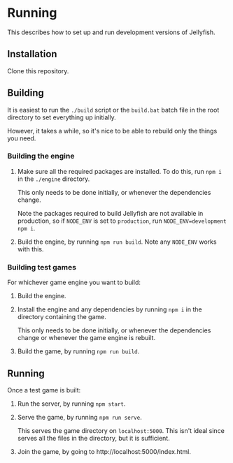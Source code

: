 # Running

This describes how to set up
and run development versions of Jellyfish.

## Installation

Clone this repository.

## Building

It is easiest to run the `./build` script
or the `build.bat` batch file
in the root directory
to set everything up initially.

However, it takes a while,
so it's nice to be able to rebuild only the things you need.

### Building the engine

1. Make sure all the required packages are installed.
    To do this, run `npm i` in the `./engine` directory.

    This only needs to be done initially,
    or whenever the dependencies change.

    Note the packages required to build Jellyfish
    are not available in production,
    so if `NODE_ENV` is set to `production`,
    run `NODE_ENV=development npm i`.

1. Build the engine,
    by running `npm run build`.
    Note any `NODE_ENV` works with this.

### Building test games

For whichever game engine you want to build:

1. Build the engine.

1. Install the engine and any dependencies
    by running `npm i` in the directory containing the game.

    This only needs to be done initially,
    or whenever the dependencies change
    or whenever the game engine is rebuilt.

1. Build the game,
    by running `npm run build`.

## Running

Once a test game is built:

1. Run the server,
    by running `npm start`.

1. Serve the game,
    by running `npm run serve`.

    This serves the game directory on `localhost:5000`.
    This isn't ideal since serves all the files in the directory,
    but it is sufficient.

1. Join the game,
    by going to http://localhost:5000/index.html.
